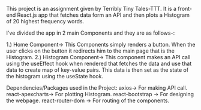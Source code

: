 This project is an assignment given by Terribly Tiny Tales-TTT.
It is a front-end React.js app that fetches data form an API and then plots a Histogram of 20 highest frequency words.

I've divided the app in 2 main Components and they are as follows-:

1.) Home Component-> This Components simply renders a button. When the user clicks on the button it redirects him to the main page that is the Histogram.
2.) Histogram Component-> This component makes an API call using the useEffect hook when rendered that fetches the data and use that data to create map of key-value pairs. This data is then set as the state of the histogram using the useState hook.

Dependencies/Packages used in the Project:
axios-> For making API call.
react-apexcharts-> For plotting Histogram.
react-bootstrap -> For designing the webpage.
react-router-dom -> For routing of the components.
